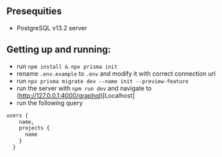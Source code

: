 ## Presequities
- PostgreSQL v13.2 server
## Getting up and running:
- run `npm install & npx prisma init`
- rename `.env.example` to `.env` and modify it with correct connection url
- run `npx prisma migrate dev --name init --preview-feature`
- run the server with `npm run dev` and navigate to (http://127.0.0.1:4000/graphql)[Localhost]
- run the following query 
```graphql
users {
    name,
    projects {
      name
    }
  }
```
